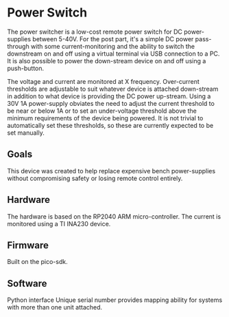 # Power Switch
The power switcher is a low-cost remote power switch for DC power-supplies between 5-40V. For the post part, it's a simple DC power pass-through with some current-monitoring and the ability to switch the downstream on and off using a virtual terminal via USB connection to a PC. It is also possible to power the down-stream device on and off using a push-button.

The voltage and current are monitored at X frequency. Over-current thresholds are adjustable to suit whatever device is attached down-stream in addition to what device is providing the DC power up-stream. Using a 30V 1A power-supply obviates the need to adjust the current threshold to be near or below 1A or to set an under-voltage threshold above the minimum requirements of the device being powered. It is not trivial to automatically set these thresholds, so these are currently expected to be set manually.

## Goals
This device was created to help replace expensive bench power-supplies without compromising safety or losing remote control entirely.

## Hardware
The hardware is based on the RP2040 ARM micro-controller. The current is monitored using a TI INA230 device.

## Firmware
Built on the pico-sdk.

## Software
Python interface
Unique serial number provides mapping ability for systems with more than one unit attached.

